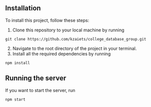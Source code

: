 ## Installation
To install this project, follow these steps:

1. Clone this repository to your local machine by running

```
git clone https://github.com/kzaiets/college_database_group.git
```

2. Navigate to the root directory of the project in your terminal.
3. Install all the required dependencies by running

```
npm install
```
## Running the server
If you want to start the server, run

```
npm start
```

